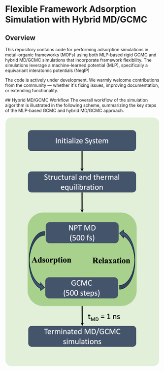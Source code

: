 # Flexible Framework Adsorption Simulation with Hybrid MD/GCMC

## Overview

This repository contains code for performing adsorption simulations in metal-organic frameworks (MOFs) using both MLP-based rigid GCMC and hybrid MD/GCMC simulations that incorporate framework flexibility. The simulations leverage a machine-learned potential (MLP), specifically a equivariant interatomic potentials (NeqIP)

The code is actively under development. We warmly welcome contributions from the community — whether it's fixing issues, improving documentation, or extending functionality.

## Hybrid MD/GCMC Workflow
The overall workflow of the simulation algorithm is illustrated in the following scheme, summarizing the key steps of the MLP-based GCMC and hybrid MD/GCMC approach.

<img src="md_gmcm_workflow.png" alt="Hybrid MD/GCMC Workflow" width="500"/>
